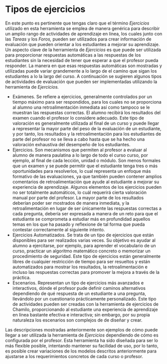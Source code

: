 # Tipos de ejercicios

En este punto es pertinente que tengas claro que el término _Ejercicios_ utilizado en esta herramienta se emplea de manera genérica para describir un amplio rango de actividades de aprendizaje en línea, los cuales junto con las _Tareas_ y los _Foros,_ pueden ser utilizados para crear información de evaluación que pueden orientar a los estudiantes a mejorar su aprendizaje. Un aspecto clave de la herramienta de _Ejercicios_ es que puede ser utilizada para proporcionar respuestas automáticas a las respuestas de los estudiantes sin la necesidad de tener que esperar a que el profesor pueda responder. La manera en que esas respuestas automáticas son mostradas y utilizadas puede variar grandemente a lo largo de el camino que sigan los estudiantes a lo la largo del curso. A continuación se sugieren algunos tipos de actividades de evaluación que pueden ser implementadas utilizando la herramienta de _Ejercicios._

* Exámenes. Se refiere a ejercicios, generalmente controlados por un tiempo máximo para ser respondidos, para los cuales no se proporciona al alumno una retroalimentación inmediata así como tampoco se le muestran las respuestas correctas. El alumno recibirá los resultados del examen cuando el profesor lo considere adecuado. Este tipo de valoración es generalmente utilizada al final de un curso y puede llegar a representar la mayor parte del peso de la evaluación de un estudiante, y por tanto, los resultados y la retroalimentación para los estudiantes de parte del profesor no se lleva a cabo hasta que se ha hecho una valoración exhaustiva del desempeño de los estudiantes.
* Ejercicios. Son mecanismos que permiten al profesor a evaluar al alumno de manera paulatina a lo largo de todo el curso curso, por ejemplo, al final de cada lección, unidad o módulo. Son menos formales que un examen y se puede permitir que el estudiante tenga tres o más oportunidades para resolverlos, lo cual representa un enfoque más formativo de las evaluaciones, ya que también pueden contener amplios comentarios de retroalimentación que ayude al estudiante a mejorar su experiencia de aprendizaje. Algunos elementos de los ejercicios pueden no ser totalmente automáticos, lo cuál requerirá cierta valoración manual por parte del profesor. La mayor parte de los resultados deberían poder ser mostrados de manera inmediata, y la retroalimentación en lugar de ser únicamente las respuestas correctas a cada pregunta, debería ser expresada a manera de un reto para que el estudiante se comprometa a estudiar más en profundidad aquellos temas en los que ha pasado y reflexione de tal forma que pueda contestar correctamente al siguiente intento.
* Ejercicios Automatizados. Se trata de un tipo de ejercicios que están disponibles para ser realizados varias veces. Su objetivo es ayudar al alumno a ejercitarse, por ejemplo, para aprender el vocabulario de un curso, practicar un algoritmo matemático concreto o memorizar un procedimiento de seguridad. Este tipo de ejercicios están generalmente libres de cualquier restricción de tiempo para ser resueltos y están automatizados para mostrar los resultados, la retroalimentación e incluso las respuestas correctas para promover la mejora a través de la práctica.
* Escenarios. Representan un tipo de ejercicios más avanzados e interactivos, dónde el profesor pude definir caminos alternativos dependiendo de qué respuesta de un estudiante a una pregunta, llevándolo por un cuestionario prácticamente personalizado. Este tipo de actividades pueden ser creadas con la herramienta de ejercicios de Chamilo, proporcionando al estudiante una experiencia de aprendizaje en línea bastante efectiva e interactiva; sin embargo, por su propia naturaleza los escenarios son complejos de de diseñar y crear.

Las descripciones mostradas anteriormente son ejemplos de cómo puede llegar a ser utilizada la herramienta de _Ejercicios_ dependiendo de cómo es configurada por el profesor. Esta herramienta ha sido diseñada para ser lo más flexible posible, intentando mantener su facilidad de uso, por lo tanto, es posible crear variaciones de los modelos descritos anteriormente para ajustarse a los requerimientos concretos de cada curso o profesor.


